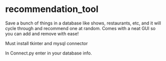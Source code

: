 # recommendation_tool
Save a bunch of things in a database like shows, restaurants, etc, and it will cycle through and recommend one at random. Comes with a neat GUI so you can add and remove with ease!

Must install tkinter and mysql connector

In Connect.py enter in your database info.
